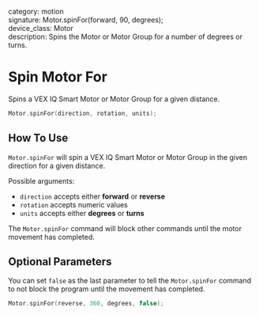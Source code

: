 category: motion  
signature: Motor.spinFor(forward, 90, degrees);  
device_class: Motor  
description: Spins the Motor or Motor Group for a number of degrees or turns.  

# Spin Motor For

Spins a VEX IQ Smart Motor or Motor Group for a given distance.

```cpp
Motor.spinFor(direction, rotation, units);
```

## How To Use

`Motor.spinFor` will spin a VEX IQ Smart Motor or Motor Group in the given direction for a given distance.

Possible arguments:

- `direction` accepts either **forward** or **reverse**
- `rotation` accepts numeric values
- `units` accepts either **degrees** or **turns**

The `Motor.spinFor` command will block other commands until the motor movement has completed.

## Optional Parameters

You can set `false` as the last parameter to tell the `Motor.spinFor` command to not block the program until the movement has completed.

```cpp
Motor.spinFor(reverse, 360, degrees, false);
```

<advanced>
</advanced>

